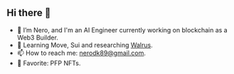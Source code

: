 ## Hi there 👋

- 🔭 I’m Nero, and I'm an AI Engineer currently working on blockchain as a Web3 Builder.
- 🌱 Learning Move, Sui and researching [Walrus](https://docs.walrus.site/index.html).
- 📫 How to reach me: nerodk89@gmail.com.
- 🤔 Favorite: PFP NFTs.
<!--
**nerophung/nerophung** is a ✨ _special_ ✨ repository because its `README.md` (this file) appears on your GitHub profile.

Here are some ideas to get you started:

- 🔭 I’m currently working on ...
- 🌱 I’m currently learning ...
- 👯 I’m looking to collaborate on ...
- 🤔 I’m looking for help with ...
- 💬 Ask me about ...
- 📫 How to reach me: ...
- 😄 Pronouns: ...
- ⚡ Fun fact: ...
-->
